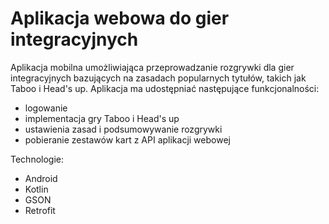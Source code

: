 # Aplikacja webowa do gier integracyjnych
Aplikacja mobilna umożliwiająca przeprowadzanie rozgrywki dla gier integracyjnych bazujących na zasadach popularnych tytułów, takich jak Taboo i Head's up. Aplikacja ma udostępniać następujące funkcjonalności:
- logowanie
- implementacja gry Taboo i Head's up
- ustawienia zasad i podsumowywanie rozgrywki
- pobieranie zestawów kart z API aplikacji webowej

Technologie:
- Android
- Kotlin
- GSON
- Retrofit
